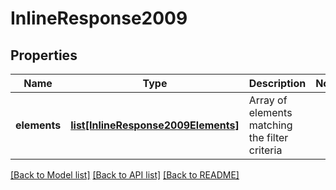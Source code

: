 # InlineResponse2009

## Properties
Name | Type | Description | Notes
------------ | ------------- | ------------- | -------------
**elements** | [**list[InlineResponse2009Elements]**](InlineResponse2009Elements.md) | Array of elements matching the filter criteria | 

[[Back to Model list]](../README.md#documentation-for-models) [[Back to API list]](../README.md#documentation-for-api-endpoints) [[Back to README]](../README.md)


